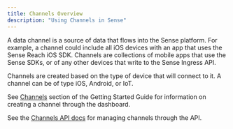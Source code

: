 ```yaml
---
title: Channels Overview
description: "Using Channels in Sense"
---
```


A data channel is a source of data that flows into the Sense platform. For example, a channel could include all iOS devices with an app that uses the Sense Reach iOS SDK. Channels are collections of mobile apps that use the Sense SDKs, or of any other devices that write to the Sense Ingress API.

Channels are created based on the type of device that will connect to it. A channel can be of type iOS, Android, or IoT.

See [Channels](/guides/getting-started#creating-a-channel) section of the Getting Started Guide for information on creating a channel through the dashboard.

See the [Channels API docs](apis/sense-api#/Channels) for managing channels through the API.